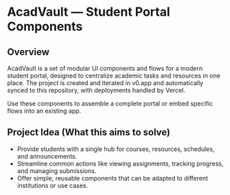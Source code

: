 # AcadVault — Student Portal Components

## Overview

AcadVault is a set of modular UI components and flows for a modern student portal, designed to centralize academic tasks and resources in one place. The project is created and iterated in v0.app and automatically synced to this repository, with deployments handled by Vercel.

Use these components to assemble a complete portal or embed specific flows into an existing app.

## Project Idea (What this aims to solve)

- Provide students with a single hub for courses, resources, schedules, and announcements.
- Streamline common actions like viewing assignments, tracking progress, and managing submissions.
- Offer simple, reusable components that can be adapted to different institutions or use cases.
